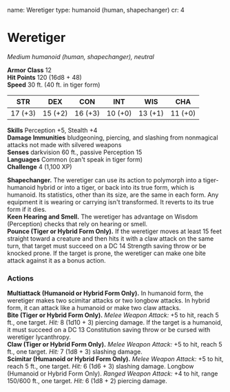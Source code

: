 name: Weretiger
type: humanoid (human, shapechanger)
cr: 4

# Weretiger 
_Medium humanoid (human, shapechanger), neutral_

**Armor Class** 12    
**Hit Points** 120 (16d8 + 48)    
**Speed** 30 ft. (40 ft. in tiger form) 

| STR     | DEX     | CON     | INT     | WIS     | CHA     |
|---------|---------|---------|---------|---------|---------|
| 17 (+3) | 15 (+2) | 16 (+3) | 10 (+0) | 13 (+1) | 11 (+0) |

**Skills** Perception +5, Stealth +4    
**Damage Immunities** bludgeoning, piercing, and slashing from nonmagical attacks not made with silvered weapons    
**Senses** darkvision 60 ft., passive Perception 15    
**Languages** Common (can't speak in tiger form)    
**Challenge** 4 (1,100 XP) 

**Shapechanger.** The weretiger can use its action to polymorph into a tiger-humanoid hybrid or into a tiger, or back into its true form, which is humanoid. Its statistics, other than its size, are the same in each form. Any equipment it is wearing or carrying isn't transformed. It reverts to its true form if it dies.    
**Keen Hearing and Smell.** The weretiger has advantage on Wisdom (Perception) checks that rely on hearing or smell.    
**Pounce (Tiger or Hybrid Form Only).** If the weretiger moves at least 15 feet straight toward a creature and then hits it with a claw attack on the same turn, that target must succeed on a DC 14 Strength saving throw or be knocked prone. If the target is prone, the weretiger can make one bite attack against it as a bonus action. 

### Actions 
**Multiattack (Humanoid or Hybrid Form Only).** In humanoid form, the weretiger makes two scimitar attacks or two longbow attacks. In hybrid form, it can attack like a humanoid or make two claw attacks.    
**Bite (Tiger or Hybrid Form Only).** _Melee Weapon Attack:_ +5 to hit, reach 5 ft., one target. _Hit:_ 8 (1d10 + 3) piercing damage. If the target is a humanoid, it must succeed on a DC 13 Constitution saving throw or be cursed with weretiger lycanthropy.    
**Claw (Tiger or Hybrid Form Only).** _Melee Weapon Attack:_ +5 to hit, reach 5 ft., one target. _Hit:_ 7 (1d8 + 3) slashing damage.    
**Scimitar (Humanoid or Hybrid Form Only).** _Melee Weapon Attack:_ +5 to hit, reach 5 ft., one target. _Hit:_ 6 (1d6 + 3) slashing damage. Longbow (Humanoid or Hybrid Form Only). _Ranged Weapon Attack:_ +4 to hit, range 150/600 ft., one target. _Hit:_ 6 (1d8 + 2) piercing damage.
